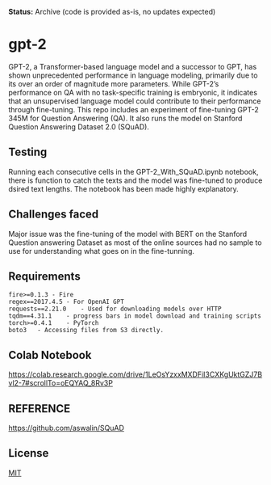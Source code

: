 **Status:** Archive (code is provided as-is, no updates expected)

# gpt-2

GPT-2, a Transformer-based language model and a successor to GPT, has shown unprecedented performance in language modeling, primarily due to its over an order of magnitude more parameters. While GPT-2’s performance on QA with no task-specific training is embryonic, it indicates that an unsupervised language model could contribute to their performance through fine-tuning.
    This repo includes an experiment of fine-tuning GPT-2 345M for Question Answering (QA). It also runs the model on Stanford Question Answering Dataset 2.0 (SQuAD).

## Testing

Running each consecutive cells in the GPT-2_With_SQuAD.ipynb notebook, there is function to catch the texts and the model was fine-tuned to produce dsired text lengths. The notebook has been made highly explanatory.

## Challenges faced

Major issue was the fine-tuning of the model with BERT on the Stanford Question answering Dataset as most of the online sources had no sample to use for understanding what goes on in the fine-tunning. 

## Requirements

    fire>=0.1.3 - Fire 
    regex==2017.4.5 - For OpenAI GPT
    requests==2.21.0    - Used for downloading models over HTTP 
    tqdm==4.31.1    - progress bars in model download and training scripts
    torch>=0.4.1    - PyTorch
    boto3   - Accessing files from S3 directly.

## Colab Notebook

https://colab.research.google.com/drive/1LeOsYzxxMXDFiI3CXKgUktGZJ7Bvl2-7#scrollTo=oEQYAQ_8Rv3P

## REFERENCE

https://github.com/aswalin/SQuAD


## License

[MIT](./LICENSE)

